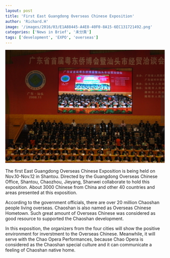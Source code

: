 ```yaml
---
layout: post
title: 'First East Guangdong Overseas Chinese Exposition'
author: 'Richard.H'
image: '/images/2016/03/E1A88445-A4E8-40F0-8A15-6EC131721492.png'
categories: ['News in Brief', '未分类']
tags: ['development', 'EXPO', 'overseas']
---
```


[![This is the first East Guangdong Overseas Chinese Exposition.(photo from baike.com/wiki)](/images/2016/03/E1A88445-A4E8-40F0-8A15-6EC131721492.png)](http://www.baike.com/wiki/%E4%BE%A8%E5%8D%9A%E4%BC%9A)

The first East Guangdong Overseas Chinese Exposition is being held on Nov.10-Nov.12 in Shantou. Directed by the Guangdong Overseas Chinese Office, Shantou, Chaozhou, Jieyang, Shanwei collaborate to hold this exposition. About 3000 Chinese from China and other 40 countries and areas presented at this exposition.

According to the government officials, there are over 20 million Chaoshan people living overseas. Chaoshan is also named as Overseas Chinese Hometown. Such great amount of Overseas Chinese was considered as good resource to supported the Chaoshan development.

In this exposition, the organizers from the four cities will show the positive environment for inverstment to the Overseas Chinese. Meanwhile, it will serve with the Chao Opera Performances, because Chao Opera is considered as the Chaoshan special culture and it can communicate a feeling of Chaoshan native home.
